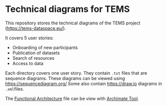 # Technical diagrams for TEMS

This repository stores the technical diagrams of the TEMS project (https://tems-dataspace.eu/).

It covers 5 user stories:

- Onboarding of new participants
- Publication of datasets
- Search of resources
- Access to data

Each directory covers one user story. They contain `.txt` files that are sequence diagrams. These diagrams can be viewed using https://sequencediagram.org/
Some also contain https://draw.io diagrams in `.xml`files.

The [Functional Architecture](./Functional_Architecture.archimate) file can be view with [Archimate Tool](https://www.archimatetool.com/).
